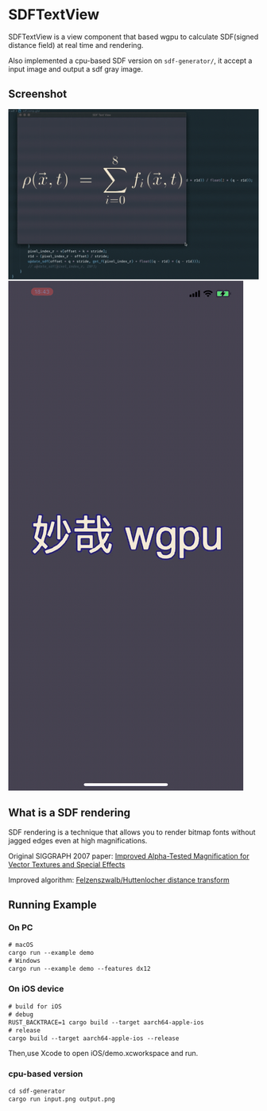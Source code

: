 # SDFTextView
SDFTextView is a view component that based wgpu to calculate SDF(signed distance field) at real time and rendering.

Also implemented a cpu-based SDF version on ```sdf-generator/```, it accept a input image and output a sdf gray image.

## Screenshot
![on macOS](screenshot/macOS_gif.gif) ![on iPhone](screenshot/iPhone_gif.gif)

## What is a SDF rendering 
SDF rendering is a technique that allows you to render bitmap fonts without jagged edges even at high magnifications. 

Original SIGGRAPH 2007 paper: [Improved Alpha-Tested Magnification for Vector Textures and Special Effects](https://steamcdn-a.akamaihd.net/apps/valve/2007/SIGGRAPH2007_AlphaTestedMagnification.pdf)

Improved algorithm: [Felzenszwalb/Huttenlocher distance transform](http://cs.brown.edu/people/pfelzens/papers/dt-final.pdf)

## Running Example
### On PC
```
# macOS
cargo run --example demo
# Windows
cargo run --example demo --features dx12
```
### On iOS device
```
# build for iOS
# debug 
RUST_BACKTRACE=1 cargo build --target aarch64-apple-ios
# release
cargo build --target aarch64-apple-ios --release
```
Then,use Xcode to open iOS/demo.xcworkspace and run.

### cpu-based version
```
cd sdf-generator
cargo run input.png output.png
```